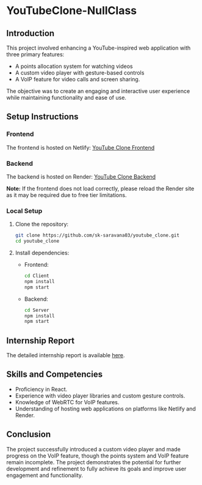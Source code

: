 
# YouTubeClone-NullClass

## Introduction
This project involved enhancing a YouTube-inspired web application with three primary features: 

 - A points allocation system for watching videos
 - A custom video player with gesture-based controls
 - A VoIP feature for video calls and screen sharing.

The objective was to create an engaging and interactive user experience while maintaining functionality and ease of use.

## Setup Instructions
### Frontend
The frontend is hosted on Netlify: [YouTube Clone Frontend](https://you-tube-clone-web.netlify.app/)
   
### Backend
The backend is hosted on Render: [YouTube Clone Backend](https://youtube-clone-3k6h.onrender.com)

**Note:** If the frontend does not load correctly, please reload the Render site as it may be required due to free tier limitations.

### Local Setup
1. Clone the repository:
   ```sh
   git clone https://github.com/sk-saravana03/youtube_clone.git
   cd youtube_clone
   ```

2. Install dependencies:
   - Frontend:
     ```sh
     cd Client
     npm install
     npm start
     ```
   - Backend:
     ```sh
     cd Server
     npm install
     npm start
     ```

## Internship Report
The detailed internship report is available [here](./Internship%20report.docx).

## Skills and Competencies
- Proficiency in React.
- Experience with video player libraries and custom gesture controls.
- Knowledge of WebRTC for VoIP features.
- Understanding of hosting web applications on platforms like Netlify and Render.

## Conclusion
The project successfully introduced a custom video player and made progress on the VoIP feature, though the points system and VoIP feature remain incomplete. The project demonstrates the potential for further development and refinement to fully achieve its goals and improve user engagement and functionality.

